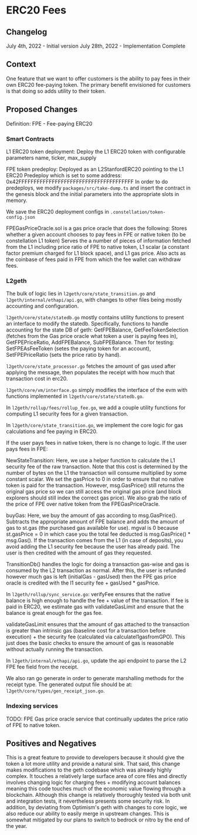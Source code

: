 # ERC20 Fees
## Changelog
July 4th, 2022 - Initial version
July 28th, 2022 - Implementation Complete
## Context
One feature that we want to offer customers is the ability to pay fees in their own ERC20 fee-paying token. The primary benefit envisioned for customers is that doing so adds utility to their token.

## Proposed Changes
Definition: FPE - Fee-paying ERC20

### Smart Contracts
L1 ERC20 token deployment:
    Deploy the L1 ERC20 token with configurable parameters
        name, ticker, max_supply

FPE token predeploy:
    Deployed as an L2StanfordERC20 pointing to the L1 ERC20
    Predeploy which is set to some address: 0x42FFFFFFFFFFFFFFFFFFFFFFFFFFFFFFFFFFFFFF
    In order to do predeploys, we modify `packages/src/take-dump.ts` and insert the contract in the genesis block and the initial parameters into the appropriate slots in memory.

We save the ERC20 deployment configs in `.constellation/token-config.json`

FPEGasPriceOracle.sol is a gas price oracle that does the following:
    Stores whether a given account chooses to pay fees in FPE or native token (to be constellation L1 token)
    Serves the a number of pieces of information fetched from the L1 including price ratio of FPE to native token, L1 scalar (a constant factor premium charged for L1 block space), and L1 gas price.
    Also acts as the coinbase of fees paid in FPE from which the fee wallet can withdraw fees.

### L2geth

The bulk of logic lies in `l2geth/core/state_transition.go` and `l2geth/internal/ethapi/api.go`, with changes to other files being mostly accounting and configuration.

`l2geth/core/state/statedb.go` mostly contains utility functions to present an interface to modify the statedb. Specifically, functions to handle accounting for the state DB of geth: GetFPEBalance, GetFeeTokenSelection (fetches from the Gas price oracle what token a user is paying fees in), GetFPEPriceRatio, AddFPEBalance, SubFPEBalance. Then for testing: SetFPEAsFeeToken (setes the paying token for an account), SetFPEPriceRatio (sets the price ratio by hand).

`l2geth/core/state_processor.go` fetches the amount of gas used after applying the message, then populates the receipt with how much that transaction cost in erc20.

`l2geth/core/vm/interface.go` simply modifies the interface of the evm with functions implemented in `l2geth/core/state/statedb.go`.

In `l2geth/rollup/fees/rollup_fee.go`, we add a couple utility functions for computing L1 security fees for a given transaction.

In `l2geth/core/state_transition.go`, we implement the core logic for gas calculations and fee paying in ERC20.

If the user pays fees in native token, there is no change to logic. If the user pays fees in FPE:

NewStateTransition: Here, we use a helper function to calculate the L1 security fee of the raw transaction. Note that this cost is determined by the number of bytes on the L1 the transaction will consume multiplied by some constant scalar. We set the gasPrice to 0 in order to ensure that no native token is paid for the transaction. However, msg.GasPrice() still returns the original gas price so we can still access the original gas price (and block explorers should still index the correct gas price). We also grab the ratio of the price of FPE over native token from the FPEGasPriceOracle.

buyGas: Here, we buy the amount of gas according to msg.GasPrice(). Subtracts the appropriate amount of FPE balance and adds the amount of gas to st.gas (the purchased gas available for use). mgval is 0 because st.gasPrice = 0 in which case you the total fee deducted is msg.GasPrice() * msg.Gas(). If the transaction comes from the L1 (in case of deposits), you avoid adding the L1 security fee because the user has already paid. The user is then credited with the amount of gas they requested.

TransitionDb() handles the logic for doing a transaction gas-wise and gas is consumed by the L2 transaction as normal. After this, the user is refunded however much gas is left (initialGas - gasUsed) then the FPE gas price oracle is credited with the l1 security fee + gasUsed * gasPrice.


In `l2geth/rollup/sync_service.go`: verifyFee ensures that the native balance is high enough to handle the fee + value of the transaction. If fee is paid in ERC20, we estimate gas with validateGasLimit and ensure that the balance is great enough for the gas fee.

validateGasLimit ensures that the amount of gas attached to the transaction is greater than intrinsic gas (baseline cost for a transaction before execution) + the security fee (calculated via calculatel1gasfromGPO). This just does the basic checks to ensure the amount of gas is reasonable without actually running the transaction.

In `l2geth/internal/ethapi/api.go`, update the api endpoint to parse the L2 FPE fee field from the receipt.

We also ran go generate in order to generate marshalling methods for the receipt type. The generated output file should be at: `l2geth/core/types/gen_receipt_json.go`.


### Indexing services
TODO: FPE Gas price oracle service that continually updates the price ratio of FPE to native token.

## Positives and Negatives
This is a great feature to provide to developers because it should give the token a lot more utility and provide a natural sink. That said, this change makes modifications to the geth codebase which was already highly complex. It touches a relatively large surface area of core files and directly involves changing logic for charging fees + modifying account balances meaning this code touches much of the economic value flowing through a blockchain. Although this change is relatively thoroughly tested via both unit and integration tests, it nevertheless presents some security risk. In addition, by deviating from Optimism's geth with changes to core logic, we also reduce our ability to easily merge in upstream changes. This is somewhat mitigated by our plans to switch to bedrock or nitro by the end of the year.

